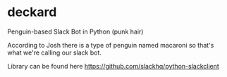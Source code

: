 # deckard
Penguin-based Slack Bot in Python (punk hair)

According to Josh there is a type of penguin named macaroni so that's what we're calling our slack bot.

Library can be found here https://github.com/slackhq/python-slackclient
